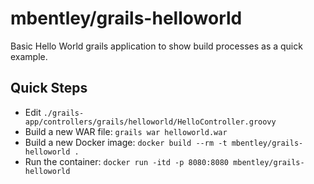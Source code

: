 mbentley/grails-helloworld
==========================

Basic Hello World grails application to show build processes as a quick example.

## Quick Steps
 - Edit `./grails-app/controllers/grails/helloworld/HelloController.groovy`
 - Build a new WAR file: `grails war helloworld.war`
 - Build a new Docker image: `docker build --rm -t mbentley/grails-helloworld .`
 - Run the container: `docker run -itd -p 8080:8080 mbentley/grails-helloworld`
